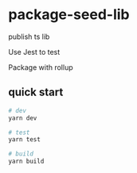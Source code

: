 # package-seed-lib

publish ts lib

Use Jest to test

Package with rollup


## quick start

```bash
# dev
yarn dev

# test
yarn test

# build
yarn build

```
